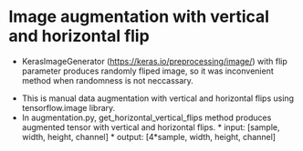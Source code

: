# Image augmentation with vertical and horizontal flip 
- KerasImageGenerator (https://keras.io/preprocessing/image/) with flip parameter produces randomly fliped image, so it was inconvenient method when randomness is not neccassary.
* This is manual data augmentation with vertical and horizontal flips using tensorflow.image library.
* In augmentation.py, get_horizontal_vertical_flips method produces augmented tensor with vertical and horizontal flips. 
       * input: [sample, width, height, channel] 
       * output: [4*sample, width, height, channel]
